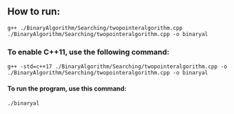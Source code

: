 ## How to run:
    g++ ./BinaryAlgorithm/Searching/twopointeralgorithm.cpp ./BinaryAlgorithm/Searching/twopointeralgorithm.cpp -o binaryal 
### To enable C++11, use the following command:
    g++ -std=c++17 ./BinaryAlgorithm/Searching/twopointeralgorithm.cpp -o ./BinaryAlgorithm/Searching/twopointeralgorithm.cpp -o binaryal 
#### To run the program, use this command:
    ./binaryal